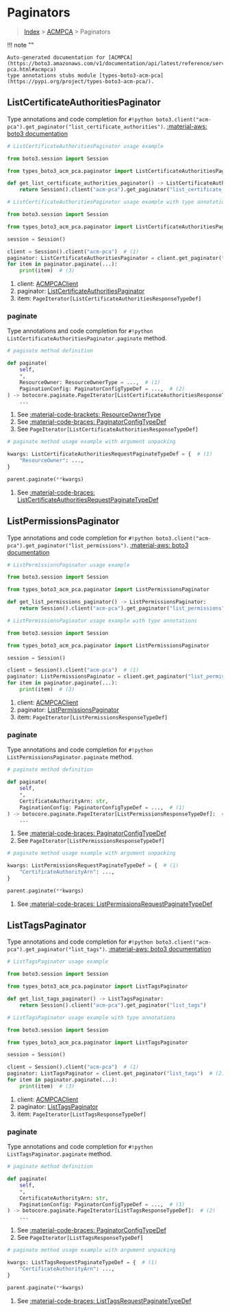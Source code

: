 # Paginators

> [Index](../README.md) > [ACMPCA](./README.md) > Paginators

!!! note ""

    Auto-generated documentation for [ACMPCA](https://boto3.amazonaws.com/v1/documentation/api/latest/reference/services/acm-pca.html#acmpca)
    type annotations stubs module [types-boto3-acm-pca](https://pypi.org/project/types-boto3-acm-pca/).

## ListCertificateAuthoritiesPaginator

Type annotations and code completion for `#!python boto3.client("acm-pca").get_paginator("list_certificate_authorities")`.
[:material-aws: boto3 documentation](https://boto3.amazonaws.com/v1/documentation/api/latest/reference/services/acm-pca/paginator/ListCertificateAuthorities.html#ACMPCA.Paginator.ListCertificateAuthorities)

```python
# ListCertificateAuthoritiesPaginator usage example

from boto3.session import Session

from types_boto3_acm_pca.paginator import ListCertificateAuthoritiesPaginator

def get_list_certificate_authorities_paginator() -> ListCertificateAuthoritiesPaginator:
    return Session().client("acm-pca").get_paginator("list_certificate_authorities")
```

```python
# ListCertificateAuthoritiesPaginator usage example with type annotations

from boto3.session import Session

from types_boto3_acm_pca.paginator import ListCertificateAuthoritiesPaginator

session = Session()

client = Session().client("acm-pca")  # (1)
paginator: ListCertificateAuthoritiesPaginator = client.get_paginator("list_certificate_authorities")  # (2)
for item in paginator.paginate(...):
    print(item)  # (3)
```

1. client: [ACMPCAClient](./client.md)
2. paginator: [ListCertificateAuthoritiesPaginator](./paginators.md#listcertificateauthoritiespaginator)
3. item: `PageIterator[ListCertificateAuthoritiesResponseTypeDef]`


### paginate

Type annotations and code completion for `#!python ListCertificateAuthoritiesPaginator.paginate` method.

```python
# paginate method definition

def paginate(
    self,
    *,
    ResourceOwner: ResourceOwnerType = ...,  # (1)
    PaginationConfig: PaginatorConfigTypeDef = ...,  # (2)
) -> botocore.paginate.PageIterator[ListCertificateAuthoritiesResponseTypeDef]:  # (3)
    ...
```

1. See [:material-code-brackets: ResourceOwnerType](./literals.md#resourceownertype)
2. See [:material-code-braces: PaginatorConfigTypeDef](./type_defs.md#paginatorconfigtypedef)
3. See `PageIterator[ListCertificateAuthoritiesResponseTypeDef]`


```python
# paginate method usage example with argument unpacking

kwargs: ListCertificateAuthoritiesRequestPaginateTypeDef = {  # (1)
    "ResourceOwner": ...,
}

parent.paginate(**kwargs)
```

1. See [:material-code-braces: ListCertificateAuthoritiesRequestPaginateTypeDef](./type_defs.md#listcertificateauthoritiesrequestpaginatetypedef)
## ListPermissionsPaginator

Type annotations and code completion for `#!python boto3.client("acm-pca").get_paginator("list_permissions")`.
[:material-aws: boto3 documentation](https://boto3.amazonaws.com/v1/documentation/api/latest/reference/services/acm-pca/paginator/ListPermissions.html#ACMPCA.Paginator.ListPermissions)

```python
# ListPermissionsPaginator usage example

from boto3.session import Session

from types_boto3_acm_pca.paginator import ListPermissionsPaginator

def get_list_permissions_paginator() -> ListPermissionsPaginator:
    return Session().client("acm-pca").get_paginator("list_permissions")
```

```python
# ListPermissionsPaginator usage example with type annotations

from boto3.session import Session

from types_boto3_acm_pca.paginator import ListPermissionsPaginator

session = Session()

client = Session().client("acm-pca")  # (1)
paginator: ListPermissionsPaginator = client.get_paginator("list_permissions")  # (2)
for item in paginator.paginate(...):
    print(item)  # (3)
```

1. client: [ACMPCAClient](./client.md)
2. paginator: [ListPermissionsPaginator](./paginators.md#listpermissionspaginator)
3. item: `PageIterator[ListPermissionsResponseTypeDef]`


### paginate

Type annotations and code completion for `#!python ListPermissionsPaginator.paginate` method.

```python
# paginate method definition

def paginate(
    self,
    *,
    CertificateAuthorityArn: str,
    PaginationConfig: PaginatorConfigTypeDef = ...,  # (1)
) -> botocore.paginate.PageIterator[ListPermissionsResponseTypeDef]:  # (2)
    ...
```

1. See [:material-code-braces: PaginatorConfigTypeDef](./type_defs.md#paginatorconfigtypedef)
2. See `PageIterator[ListPermissionsResponseTypeDef]`


```python
# paginate method usage example with argument unpacking

kwargs: ListPermissionsRequestPaginateTypeDef = {  # (1)
    "CertificateAuthorityArn": ...,
}

parent.paginate(**kwargs)
```

1. See [:material-code-braces: ListPermissionsRequestPaginateTypeDef](./type_defs.md#listpermissionsrequestpaginatetypedef)
## ListTagsPaginator

Type annotations and code completion for `#!python boto3.client("acm-pca").get_paginator("list_tags")`.
[:material-aws: boto3 documentation](https://boto3.amazonaws.com/v1/documentation/api/latest/reference/services/acm-pca/paginator/ListTags.html#ACMPCA.Paginator.ListTags)

```python
# ListTagsPaginator usage example

from boto3.session import Session

from types_boto3_acm_pca.paginator import ListTagsPaginator

def get_list_tags_paginator() -> ListTagsPaginator:
    return Session().client("acm-pca").get_paginator("list_tags")
```

```python
# ListTagsPaginator usage example with type annotations

from boto3.session import Session

from types_boto3_acm_pca.paginator import ListTagsPaginator

session = Session()

client = Session().client("acm-pca")  # (1)
paginator: ListTagsPaginator = client.get_paginator("list_tags")  # (2)
for item in paginator.paginate(...):
    print(item)  # (3)
```

1. client: [ACMPCAClient](./client.md)
2. paginator: [ListTagsPaginator](./paginators.md#listtagspaginator)
3. item: `PageIterator[ListTagsResponseTypeDef]`


### paginate

Type annotations and code completion for `#!python ListTagsPaginator.paginate` method.

```python
# paginate method definition

def paginate(
    self,
    *,
    CertificateAuthorityArn: str,
    PaginationConfig: PaginatorConfigTypeDef = ...,  # (1)
) -> botocore.paginate.PageIterator[ListTagsResponseTypeDef]:  # (2)
    ...
```

1. See [:material-code-braces: PaginatorConfigTypeDef](./type_defs.md#paginatorconfigtypedef)
2. See `PageIterator[ListTagsResponseTypeDef]`


```python
# paginate method usage example with argument unpacking

kwargs: ListTagsRequestPaginateTypeDef = {  # (1)
    "CertificateAuthorityArn": ...,
}

parent.paginate(**kwargs)
```

1. See [:material-code-braces: ListTagsRequestPaginateTypeDef](./type_defs.md#listtagsrequestpaginatetypedef)
